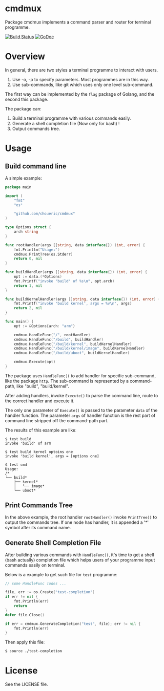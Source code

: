 # cmdmux

Package cmdmux implements a command parser and router for terminal programme.


[![Build Status](https://travis-ci.org/choueric/cmdmux.svg?branch=master)](https://travis-ci.org/choueric/cmdmux)
[![GoDoc](https://godoc.org/github.com/choueric/cmdmux?status.svg)](https://godoc.org/github.com/choueric/cmdmux)


# Overview

In general, there are two styles a terminal programme to interact with users.

1. Use -o, -p to specify parameters. Most programmes are in this way.
2. Use sub-commands, like git which uses only one level sub-command.

The first way can be implemented by the `flag` package of Golang, and the
second this package.

The package can:

1. Build a terminal programme with various commands easily.
2. Generate a shell completion file (Now only for bash) !
3. Output commands tree.

# Usage

## Build command line

A simple example:

```go
package main

import (
	"fmt"
	"os"

	"github.com/choueric/cmdmux"
)

type Options struct {
	arch string
}

func rootHandler(args []string, data interface{}) (int, error) {
	fmt.Println("Usage:")
	cmdmux.PrintTree(os.Stderr)
	return 0, nil
}

func buildHandler(args []string, data interface{}) (int, error) {
	opt := data.(*Options)
	fmt.Printf("invoke 'build' of %s\n", opt.arch)
	return 1, nil
}

func buildKernelHandler(args []string, data interface{}) (int, error) {
	fmt.Printf("invoke 'build kernel', args = %v\n", args)
	return 2, nil
}

func main() {
	opt := &Options{arch: "arm"}

	cmdmux.HandleFunc("/", rootHandler)
	cmdmux.HandleFunc("/build", buildHandler)
	cmdmux.HandleFunc("/build/kernel", buildKernelHandler)
	cmdmux.HandleFunc("/build/kernel/image", buildKernelHandler)
	cmdmux.HandleFunc("/build/uboot", buildKernelHandler)

	cmdmux.Execute(opt)
}
```

The package uses `HandleFunc()` to add handler for specific sub-command, like
the package `http`. The sub-command is represented by a command-path, like 
"build", "build/kernel".

After adding handlers, invoke `Execute()` to parse the command line, route to
the correct handler and execute it.

The only one parameter of `Execute()` is passed to the parameter `data` of
the handler function. The parameter `args` of handler function is the rest part
of command line stripped off the command-path part.

The results of this example are like:

```
$ test build
invoke 'build' of arm

$ test build kernel optoins one
invoke 'build kernel', args = [options one]

$ test cmd
Usage:
/*
└── build*
    ├── kernel*
    │   └── image*
    └── uboot*
```

## Print Commands Tree

In the above example, the root handler `rootHandler()` invoke `PrintTree()` to
output the commands tree. If one node has handler, it is appended a '*' symbol
after its command name.

## Generate Shell Completion File

After building various commands with `HandleFunc()`, it's time to get a shell
(bash actually) completion file which helps users of your programme input
commands easily on terminal.

Below is a example to get such file for `test` programme:

```go
// some HandleFunc codes ...

file, err := os.Create("test-completion")
if err != nil {
	fmt.Println(err)
	return
}
defer file.Close()

if err = cmdmux.GenerateCompletion("test", file); err != nil {
	fmt.Println(err)
}
```

Then apply this file:

```sh
$ source ./test-completion
```

# License

See the LICENSE file.
